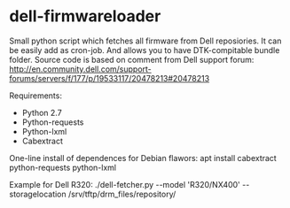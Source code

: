 # dell-firmwareloader
Small python script which fetches all firmware from Dell reposiories. It can be easily add as cron-job.
And allows you to have DTK-compitable bundle folder.
Source code is based on comment from Dell support forum:
http://en.community.dell.com/support-forums/servers/f/177/p/19533117/20478213#20478213

Requirements:
- Python 2.7
- Python-requests
- Python-lxml
- Cabextract

One-line install of dependences for Debian flawors:
apt install cabextract python-requests python-lxml

Example for Dell R320:
./dell-fetcher.py --model 'R320/NX400' --storagelocation /srv/tftp/drm_files/repository/
